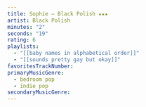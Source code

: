 ```yaml
---
title: Sophie — Black Polish ★★★
artist: Black Polish
minutes: "2"
seconds: "19"
rating: 6
playlists:
  - "[[baby names in alphabetical order]]"
  - "[[sounds pretty gay but okay]]"
favoritesTrackNumber:
primaryMusicGenre:
  - bedroom pop
  - indie pop
secondaryMusicGenre:
---
```

